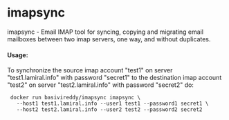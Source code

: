 # imapsync
imapsync - Email IMAP tool for syncing, copying and migrating email mailboxes between two imap servers, one way, and without duplicates.

#### Usage:

 To synchronize the source imap account
       "test1" on server "test1.lamiral.info" with password "secret1"
     to the destination imap account
       "test2" on server "test2.lamiral.info" with password "secret2"
do:

     docker run basivireddy/imapsync imapsync \
       --host1 test1.lamiral.info --user1 test1 --password1 secret1 \
       --host2 test2.lamiral.info --user2 test2 --password2 secret2
